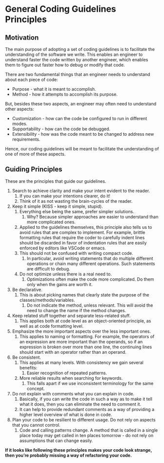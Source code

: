 # General Coding Guidelines Principles

## Motivation
The main purpose of adopting a set of coding guidelines is to facilitate the understanding of the software we write.
This enables an engineer to understand faster the code written by another engineer, which enables them to figure out faster how to debug or modify that code.

There are two fundamental things that an engineer needs to understand about each piece of code:
* Purpose - what it is meant to accomplish.
* Method - how it attempts to accomplish its purpose.

But, besides these two aspects, an engineer may often need to understand other aspects:
* Customization - how can the code be configured to run in different modes.
* Supportability - how can the code be debugged.
* Extensibility - how was the code meant to be changed to address new requirements.

Hence, our coding guidelines will be meant to facilitate the understanding of one of more of
these aspects.

## Guiding Principles
These are the principles that guide our guidelines.

1. Search to achieve clarity and make your intent evident to the reader.
    1. If you can make your intentions clearer, do it!
    2. Think of it as not wasting the brain-cycles of the reader.
2. Keep it simple (KISS - keep it simple, stupid).
    1. Everything else being the same, prefer simpler solutions.
        1. Why? Because simpler approaches are easier to understand than more complicated ones.
    2. Applied to the guidelines themselves, this principle also tells us to avoid rules that are complex to implement. For example, brittle formatting rules that require the coder to carefully indent lines should be discarded in favor of indentation rules that are easily enforced by editors like VSCode or emacs.
    3. This should not be confused with writing compact code.
        1. In particular, avoid writing statements that do multiple different operations or chain many different operations. Such statements are difficult to debug.
    4. Do not optimize unless there is a real need to.
        1. Optimizations often make the code more complicated. Do them only when the gains are worth it.
3. Be declarative.
    1. This is about picking names that clearly state the purpose of the classes/methods/variables.
        1. Do not indicate the method, unless relevant. This will avoid the need to change the name if the method changes.
4. Keep related stuff together and separate less-related stuff.
    1. This applies both at code level as an object-oriented principle, as well as at code formatting level.
5. Emphasize the more important aspects over the less important ones.
    1. This applies to naming or formatting. For example, the operators of an expression are more important than the operands, so if an expression is broken over more than one line, the continuing lines should start with an operator rather than an operand.
6. Be consistent.
    1. This applies at many levels. With consistency we gain several benefits:
        1. Easier recognition of repeated patterns.
    2. More reliable results when searching for keywords.
        1. This falls apart if we use inconsistent terminology for the same concept.
7. Do not explain with comments what you can explain in code.
    1. Basically, if you can write the code in such a way as to make it tell what it does, then you can eliminate the need to comment it.
    2. It can help to provide redundant comments as a way of providing a higher level overview of what is done in code.
8. Plan your code to be resilient to different usage. Do not rely on aspects that you cannot control.
    1. Code and calling patterns change. A method that is called in a single place today may get called in ten places tomorrow - do not rely on assumptions that can change easily.

**If it looks like following these principles makes your code look strange, then you’re probably missing a way of refactoring your code.**
